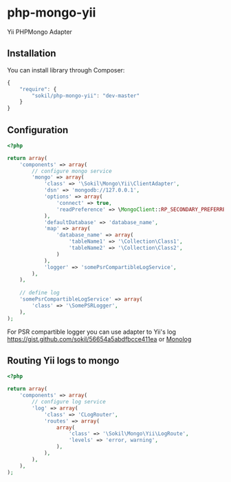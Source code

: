 php-mongo-yii
=============

Yii PHPMongo Adapter

Installation
------------

You can install library through Composer:
```javascript
{
    "require": {
        "sokil/php-mongo-yii": "dev-master"
    }
}
```

Configuration
-------------

```php
<?php

return array(
    'components' => array(
        // configure mongo service
        'mongo' => array(
            'class' => '\Sokil\Mongo\Yii\ClientAdapter',
            'dsn' => 'mongodb://127.0.0.1',
            'options' => array(
                'connect' => true,
                'readPreference' => \MongoClient::RP_SECONDARY_PREFERRED,
            ),
            'defaultDatabase' => 'database_name',
            'map' => array(
                'database_name' => array(
                    'tableName1' => '\Collection\Class1',
                    'tableName2' => '\Collection\Class2',
                )
            ),
            'logger' => 'somePsrCompartibleLogService',
        ),
    ),
    
    // define log
    'somePsrCompartibleLogService' => array(
        'class' => '\SomePSRLogger',
    ),
);
```

For PSR compartible logger you can use adapter to Yii's log https://gist.github.com/sokil/56654a5abdfbcce411ea or [Monolog](https://github.com/Seldaek/monolog)

Routing Yii logs to mongo
-------------------------

```php
<?php

return array(
    'components' => array(
        // configure log service
        'log' => array(
            'class' => 'CLogRouter',
            'routes' => array(
                array(
                    'class' => '\Sokil\Mongo\Yii\LogRoute',
                    'levels' => 'error, warning',
                ),
            ),
        ),
    ),
);
        
```
